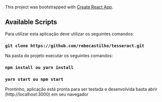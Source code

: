 This project was bootstrapped with [Create React App](https://github.com/facebook/create-react-app).

## Available Scripts
Para utilizar esta aplicação deve utilizar os seguintes comandos:

### `git clone https://github.com/rebecastilho/tesseract.git`

Na pasta do projeto executar os seguintes comandos:
### `npm install ou yarn install`

### `yarn start ou npm start`

Prontinho, aplicação está pronta para ser testada e desenvolvida basta abrir (http://localhost:3000) em seu navegador 
